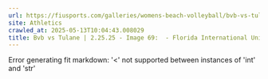 ```yaml
---
url: https://fiusports.com/galleries/womens-beach-volleyball/bvb-vs-tulane-2-25-25/image-69/355/62622
site: Athletics
crawled_at: 2025-05-13T10:04:43.008029
title: Bvb vs Tulane | 2.25.25 - Image 69:  - Florida International University
---
```


Error generating fit markdown: '<' not supported between instances of 'int' and 'str'